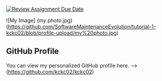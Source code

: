 [![Review Assignment Due Date](https://classroom.github.com/assets/deadline-readme-button-22041afd0340ce965d47ae6ef1cefeee28c7c493a6346c4f15d667ab976d596c.svg)](https://classroom.github.com/a/O-1AGqKT)


![My Image] (my photo.jpg) <!-- Link to the uploaded image --> (https://github.com/SoftwareMaintenanceEvolution/tutorial-1-kckc02/blob/profile-upload/my%20photo.jpg)

## GitHub Profile
You can view my personalized GitHub profile here. --> (https://github.com/kckc02/kckc02)
